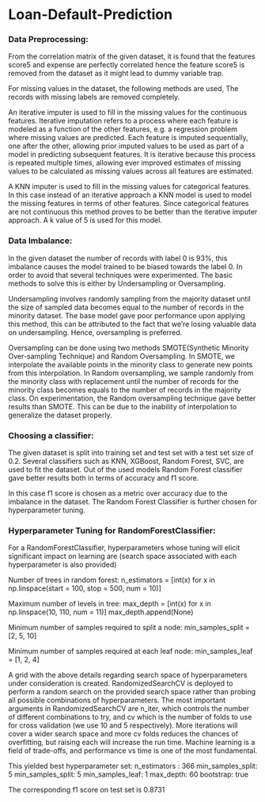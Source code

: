# Loan-Default-Prediction

### Data Preprocessing:

From the correlation matrix of the given dataset, it is found that the features score5 and expense are perfectly correlated hence the feature score5 is removed from the dataset as it might lead to dummy variable trap.

For missing values in the dataset, the following methods are used,
The records with missing labels are removed completely.

An iterative imputer is used to fill in the missing values for the continuous features. Iterative imputation refers to a process where each feature is modeled as a function of the other features, e.g. a regression problem where missing values are predicted. Each feature is imputed sequentially, one after the other, allowing prior imputed values to be used as part of a model in predicting subsequent features. It is iterative because this process is repeated multiple times, allowing ever improved estimates of missing values to be calculated as missing values across all features are estimated.

A KNN imputer is used to fill in the missing values for categorical features. In this case instead of an iterative approach a KNN model is used to model the missing features in terms of other features. Since categorical features are not continuous this method proves to be better than the iterative imputer approach. A k value of 5 is used for this model.


### Data Imbalance:

In the given dataset the number of records with label 0 is 93%, this imbalance causes the model trained to be biased towards the label 0. In order to avoid that several techniques were experimented. The basic methods to solve this is either by Undersampling or Oversampling.

Undersampling involves randomly sampling from the majority dataset until the size of sampled data becomes equal to the number of records in the minority dataset. The base model gave poor performance upon applying this method, this can be attributed to the fact that we’re losing valuable data on undersampling. Hence, oversampling is preferred.

Oversampling can be done using two methods SMOTE(Synthetic Minority Over-sampling Technique) and Random Oversampling. In SMOTE, we interpolate the available points in the minority class to generate new points from this interpolation. In Random oversampling, we sample randomly from the minority class with replacement until the number of records for the minority class becomes equals to the number of records in the majority class. On experimentation, the Random oversampling technique gave better results than SMOTE. This can be due to the inability of interpolation to generalize the dataset properly.

### Choosing a classifier:

The given dataset is split into training set and test set with a test set size of 0.2. Several classifiers such as KNN, XGBoost, Random Forest, SVC, are used to fit  the dataset. Out of the used models Random Forest classifier gave better results both in terms of accuracy and f1 score. 

In this case f1 score is chosen as a metric over accuracy due to the imbalance in the dataset. The Random Forest Classifier is further chosen for hyperparameter tuning.

### Hyperparameter Tuning for RandomForestClassifier:

For a RandomForestClassifier, hyperparameters whose tuning will elicit significant impact on learning are (search space associated with each hyperparameter is also provided)

Number of trees in random forest:
n_estimators = [int(x) for x in np.linspace(start = 100, stop = 500, num = 10)]

Maximum number of levels in tree:
max_depth = [int(x) for x in np.linspace(10, 110, num = 11)]
max_depth.append(None)

Minimum number of samples required to split a node:
min_samples_split = [2, 5, 10]

Minimum number of samples required at each leaf node:
min_samples_leaf = [1, 2, 4]

A grid with the above details regarding search space of hyperparameters under consideration is created. RandomizedSearchCV is deployed to perform a random search on the provided search space rather than probing all possible combinations of hyperparameters. The most important arguments in RandomizedSearchCV are n_iter, which controls the number of different combinations to try, and cv which is the number of folds to use for cross validation (we use 10 and 5 respectively). More iterations will cover a wider search space and more cv folds reduces the chances of overfitting, but raising each will increase the run time. Machine learning is a field of trade-offs, and performance vs time is one of the most fundamental.

This yielded best hyperparameter set:
	n_estimators : 366
min_samples_split: 5
min_samples_split: 5
min_samples_leaf: 1
max_depth: 60
bootstrap: true

The corresponding f1 score on test set is 0.8731
